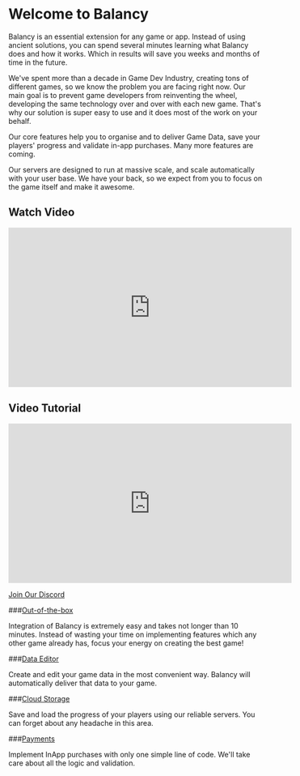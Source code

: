 # Welcome to Balancy

Balancy is an essential extension for any game or app. Instead of using ancient solutions, you can spend several minutes learning what Balancy does and how it works. Which in results will save you weeks and months of time in the future.  

We've spent more than a decade in Game Dev Industry, creating tons of different games, so we know the problem you are facing right now. Our main goal is to prevent game developers from reinventing the wheel, developing the same technology over and over with each new game. That's why our solution is super easy to use and it does most of the work on your behalf.

Our core features help you to organise and to deliver Game Data, save your players' progress and validate in-app purchases. Many more features are coming. 

Our servers are designed to run at massive scale, and scale automatically with your user base. We have your back, so we expect from you to focus on the game itself and make it awesome.

Watch Video
-
<iframe width="560" height="315" src="https://www.youtube.com/embed/BVL9Hb3Bt50" title="YouTube video player" frameborder="0" allow="accelerometer; autoplay; clipboard-write; encrypted-media; gyroscope; picture-in-picture" allowfullscreen></iframe>

Video Tutorial
-
<iframe width="560" height="315" src="https://www.youtube.com/embed/91JYYb1KVIY" title="YouTube video player" frameborder="0" allow="accelerometer; autoplay; clipboard-write; encrypted-media; gyroscope; picture-in-picture" allowfullscreen></iframe>

[Join Our Discord](https://discord.gg/X27tuQR)


###[Out-of-the-box](/basic/basic)

Integration of Balancy is extremely easy and takes not longer than 10 minutes. Instead of wasting your time on implementing features which any other game already has, focus your energy on creating the best game!

###[Data Editor](/data_editor/basic)

Create and edit your game data in the most convenient way. Balancy will automatically deliver that data to your game.

###[Cloud Storage](/basic/storage)

Save and load the progress of your players using our reliable servers. You can forget about any headache in this area.

###[Payments](/basic/payments)

Implement InApp purchases with only one simple line of code. We'll take care about all the logic and validation.
